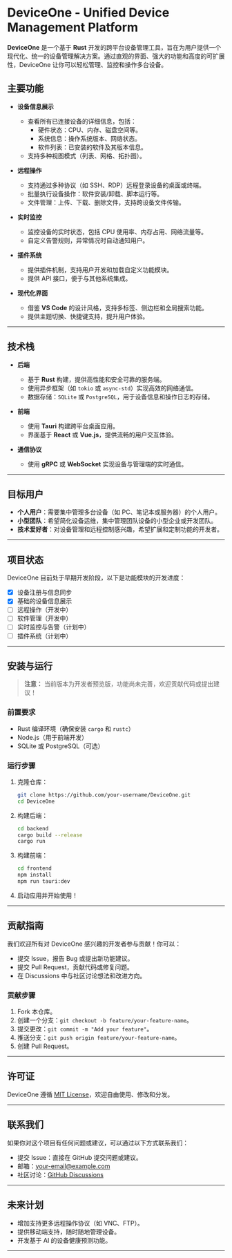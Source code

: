 
# **DeviceOne - Unified Device Management Platform**

**DeviceOne** 是一个基于 **Rust** 开发的跨平台设备管理工具，旨在为用户提供一个现代化、统一的设备管理解决方案。通过直观的界面、强大的功能和高度的可扩展性，DeviceOne 让你可以轻松管理、监控和操作多台设备。



## **主要功能**
- **设备信息展示**  
  - 查看所有已连接设备的详细信息，包括：
    - 硬件状态：CPU、内存、磁盘空间等。
    - 系统信息：操作系统版本、网络状态。
    - 软件列表：已安装的软件及其版本信息。
  - 支持多种视图模式（列表、网格、拓扑图）。  

- **远程操作**  
  - 支持通过多种协议（如 SSH、RDP）远程登录设备的桌面或终端。  
  - 批量执行设备操作：软件安装/卸载、脚本运行等。  
  - 文件管理：上传、下载、删除文件，支持跨设备文件传输。  

- **实时监控**  
  - 监控设备的实时状态，包括 CPU 使用率、内存占用、网络流量等。  
  - 自定义告警规则，异常情况时自动通知用户。  

- **插件系统**  
  - 提供插件机制，支持用户开发和加载自定义功能模块。  
  - 提供 API 接口，便于与其他系统集成。  

- **现代化界面**  
  - 借鉴 **VS Code** 的设计风格，支持多标签、侧边栏和全局搜索功能。  
  - 提供主题切换、快捷键支持，提升用户体验。

---

## **技术栈**
- **后端**  
  - 基于 **Rust** 构建，提供高性能和安全可靠的服务端。  
  - 使用异步框架（如 `tokio` 或 `async-std`）实现高效的网络通信。  
  - 数据存储：`SQLite` 或 `PostgreSQL`，用于设备信息和操作日志的存储。  

- **前端**  
  - 使用 **Tauri** 构建跨平台桌面应用。  
  - 界面基于 **React** 或 **Vue.js**，提供流畅的用户交互体验。  

- **通信协议**  
  - 使用 **gRPC** 或 **WebSocket** 实现设备与管理端的实时通信。  

---

## **目标用户**
- **个人用户**：需要集中管理多台设备（如 PC、笔记本或服务器）的个人用户。  
- **小型团队**：希望简化设备运维，集中管理团队设备的小型企业或开发团队。  
- **技术爱好者**：对设备管理和远程控制感兴趣，希望扩展和定制功能的开发者。

---

## **项目状态**
DeviceOne 目前处于早期开发阶段，以下是功能模块的开发进度：
- [x] 设备注册与信息同步  
- [x] 基础的设备信息展示  
- [ ] 远程操作（开发中）  
- [ ] 软件管理（开发中）  
- [ ] 实时监控与告警（计划中）  
- [ ] 插件系统（计划中）

---

## **安装与运行**
> **注意：** 当前版本为开发者预览版，功能尚未完善，欢迎贡献代码或提出建议！

### **前置要求**
- Rust 编译环境（确保安装 `cargo` 和 `rustc`）  
- Node.js（用于前端开发）  
- SQLite 或 PostgreSQL（可选）

### **运行步骤**
1. 克隆仓库：
   ```bash
   git clone https://github.com/your-username/DeviceOne.git
   cd DeviceOne
   ```

2. 构建后端：
   ```bash
   cd backend
   cargo build --release
   cargo run
   ```

3. 构建前端：
   ```bash
   cd frontend
   npm install
   npm run tauri:dev
   ```

4. 启动应用并开始使用！

---

## **贡献指南**
我们欢迎所有对 DeviceOne 感兴趣的开发者参与贡献！你可以：
- 提交 Issue，报告 Bug 或提出新功能建议。  
- 提交 Pull Request，贡献代码或修复问题。  
- 在 Discussions 中与社区讨论想法和改进方向。

### **贡献步骤**
1. Fork 本仓库。  
2. 创建一个分支：`git checkout -b feature/your-feature-name`。  
3. 提交更改：`git commit -m "Add your feature"`。  
4. 推送分支：`git push origin feature/your-feature-name`。  
5. 创建 Pull Request。

---

## **许可证**
DeviceOne 遵循 [MIT License](LICENSE)，欢迎自由使用、修改和分发。

---

## **联系我们**
如果你对这个项目有任何问题或建议，可以通过以下方式联系我们：
- 提交 Issue：直接在 GitHub 提交问题或建议。  
- 邮箱：your-email@example.com  
- 社区讨论：[GitHub Discussions](https://github.com/your-username/DeviceOne/discussions)

---

## **未来计划**
- 增加支持更多远程操作协议（如 VNC、FTP）。  
- 提供移动端支持，随时随地管理设备。  
- 开发基于 AI 的设备健康预测功能。  

---